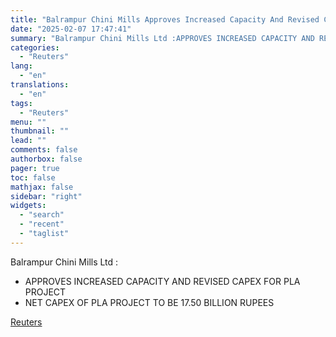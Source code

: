 ```yaml
---
title: "Balrampur Chini Mills Approves Increased Capacity And Revised Capex For PLA Project"
date: "2025-02-07 17:47:41"
summary: "Balrampur Chini Mills Ltd :APPROVES INCREASED CAPACITY AND REVISED CAPEX FOR PLA PROJECTNET CAPEX OF PLA PROJECT TO BE 17.50 BILLION RUPEES"
categories:
  - "Reuters"
lang:
  - "en"
translations:
  - "en"
tags:
  - "Reuters"
menu: ""
thumbnail: ""
lead: ""
comments: false
authorbox: false
pager: true
toc: false
mathjax: false
sidebar: "right"
widgets:
  - "search"
  - "recent"
  - "taglist"
---
```


Balrampur Chini Mills Ltd :

* APPROVES INCREASED CAPACITY AND REVISED CAPEX FOR PLA PROJECT
* NET CAPEX OF PLA PROJECT TO BE 17.50 BILLION RUPEES

[Reuters](https://www.tradingview.com/news/reuters.com,2025:newsml_FWN3OX1ZV:0-balrampur-chini-mills-approves-increased-capacity-and-revised-capex-for-pla-project/)
